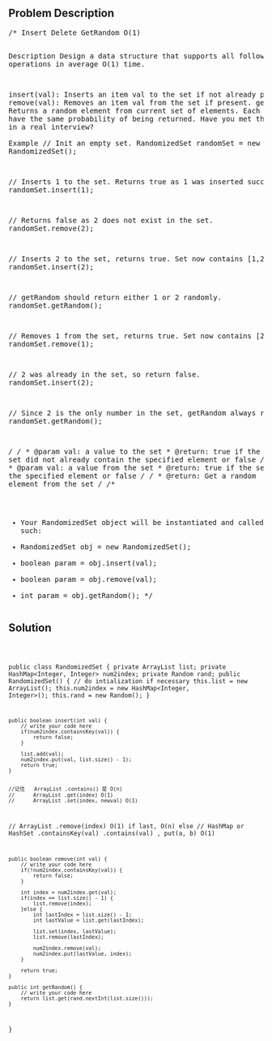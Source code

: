 <!--
<style>
  body { font-family: Arial, sans-serif; }
  .container { max-width: 1000px; margin: auto; padding: 20px; }
  .comment-block { background-color: #f9f9f9; padding: 10px; border-left: 5px solid #ccc; }
  .code-block { background-color: #f4f4f4; padding: 10px; border: 1px solid #ddd; }
</style>
-->

<div class='container'>
<h2>Problem Description</h2>
<div class='comment-block'>
<pre>
/* Insert Delete GetRandom O(1)

Description
Design a data structure that supports all following operations in average O(1) time.

insert(val): Inserts an item val to the set if not already present.
remove(val): Removes an item val from the set if present.
getRandom: Returns a random element from current set of elements. Each element must have the same probability of being returned.
Have you met this question in a real interview?  
Example
// Init an empty set.
RandomizedSet randomSet = new RandomizedSet();

// Inserts 1 to the set. Returns true as 1 was inserted successfully.
randomSet.insert(1);

// Returns false as 2 does not exist in the set.
randomSet.remove(2);

// Inserts 2 to the set, returns true. Set now contains [1,2].
randomSet.insert(2);

// getRandom should return either 1 or 2 randomly.
randomSet.getRandom();

// Removes 1 from the set, returns true. Set now contains [2].
randomSet.remove(1);

// 2 was already in the set, so return false.
randomSet.insert(2);

// Since 2 is the only number in the set, getRandom always return 2.
randomSet.getRandom();

*/
    /*
     * @param val: a value to the set
     * @return: true if the set did not already contain the specified element or false
     */
    /*
     * @param val: a value from the set
     * @return: true if the set contained the specified element or false
     */
    /*
     * @return: Get a random element from the set
     */
/**
 * Your RandomizedSet object will be instantiated and called as such:
 * RandomizedSet obj = new RandomizedSet();
 * boolean param = obj.insert(val);
 * boolean param = obj.remove(val);
 * int param = obj.getRandom();
 */</pre>
</div>

<h2>Solution</h2>
<div class='code-block'>
<pre><code class='language-java'>

public class RandomizedSet {
    private ArrayList<Integer> list;
    private HashMap<Integer, Integer> num2index;
    private Random rand;
    public RandomizedSet() {
        // do intialization if necessary
        this.list = new ArrayList<Integer>();
        this.num2index = new HashMap<Integer, Integer>();
        this.rand = new Random();
    }

    public boolean insert(int val) {
        // write your code here
        if(num2index.containsKey(val)) {
            return false;
        }
        
        list.add(val);
        num2index.put(val, list.size() - 1);
        return true;
    }


    //记住   ArrayList .contains() 是 O(n)
    //      ArrayList .get(index) O(1)
    //      ArrayList .set(index, newval) O(1)
   //       ArrayList .remove(index) O(1) if last, O(n) else
    //      HashMap or HashSet .containsKey(val) .contains(val) , put(a, b) O(1)

    public boolean remove(int val) {
        // write your code here
        if(!num2index.containsKey(val)) {
            return false;
        }
        
        int index = num2index.get(val);
        if(index == list.size() - 1) {
            list.remove(index);
        }else {
            int lastIndex = list.size() - 1;
            int lastValue = list.get(lastIndex);
            
            list.set(index, lastValue);
            list.remove(lastIndex);
            
            num2index.remove(val);
            num2index.put(lastValue, index);
        }
        
        return true;
    }

    public int getRandom() {
        // write your code here
        return list.get(rand.nextInt(list.size()));
    }
}

</code></pre>
</div>
</div>
